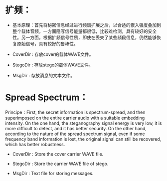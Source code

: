 # 扩频：

- 基本原理：首先将秘密信息经过进行频谱扩展之后，以合适的嵌入强度叠加到整个载体音频。一方面隐写信号能量都很低，比较难检测，具有较好的安全性。另一方面，根据扩频信号性质，即使在丢失了某些频段信息，仍然能够恢复原始信号，具有较好的鲁棒性。

- CoverDir : 存放cover的载体WAVE文件。

- StegoDir : 存放stego的载体WAVE文件。

- MsgDir : 存放消息的文本文件。

  
# Spread Spectrum：

Principe：First, the secret information is spectrum-spread, and then superimposed on the entire carrier audio with a suitable embedding intensity. On the one hand, the steganography signal energy is very low, it is more difficult to detect, and it has better security. On the other hand, according to the nature of the spread spectrum signal, even if some frequency band information is lost, the original signal can still be recovered, which has better robustness.

- CoverDir : Store the cover carrier WAVE file.
- StegoDir : Store the carrier WAVE file of stego.

- MsgDir : Text file for storing messages.

